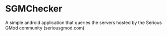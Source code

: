 # SGMChecker
A simple android application that queries the servers hosted by the Serious GMod community (seriousgmod.com)
